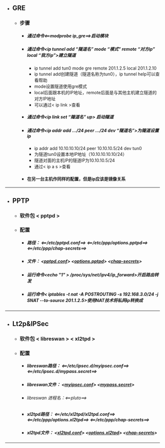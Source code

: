 - ## GRE    
    - ### 步骤
        - ##### 通过命令<==modprobe ip_gre==>启动模块
        - ##### 通过命令<ip tunnel add “隧道名” mode “模式” remote “对方ip” local “我方ip”>建立隧道
            - ip tunnel add tun0  mode gre remote 201.1.2.5 local 201.1.2.10
            - ip tunnel add创建隧道（隧道名称为tun0），ip tunnel help可以查看帮助
            - mode设置隧道使用gre模式
            - local后面跟本机的IP地址，remote后面是与其他主机建立隧道的对方IP地址
            - 可以通过< ip link >查看

        -  ##### 通过命令<ip link set “隧道名” up> 启动隧道
        - ##### 通过命令<ip addr add *.*.*.*/24 peer *.*.*.*/24 dev “隧道名”>为隧道设置ip
            - ip addr add 10.10.10.10/24 peer 10.10.10.5/24 dev tun0
            - 为隧道tun0设置本地IP地址（10.10.10.10.10/24）
            - 隧道对面的主机IP的隧道IP为10.10.10.5/24
            - 通过< ip a s >查看
        - #### 在另一台主机作同样的配置，但是ip应该是镜像关系
---
- ## PPTP
    - ### 软件包 < pptpd >
    - ### 配置
        -  ##### 路径： <==/etc/pptpd.conf==> <==/etc/ppp/options.pptpd==> <==/etc/ppp/chap-secrets==>
        - ##### 文件：     <[pptpd.conf](https://github.com/guiaiy/linux/blob/master/VPN/pptpd.conf)>         <[options.pptpd](https://github.com/guiaiy/linux/blob/master/VPN/options.pptpd)>             <[chap-secrets](https://github.com/guiaiy/linux/blob/master/VPN/chap-secrets)>
        - ##### 运行命令<echo "1" > /proc/sys/net/ipv4/ip_forward>开启路由转发
        - ##### 运行命令< iptables -t nat -A POSTROUTING -s 192.168.3.0/24 -j SNAT --to-source 201.1.2.5>使用NAT技术将私网ip转换成
---
- ## Lt2p&IPSec
    - ### 软件包 < libreswan > < xl2tpd >
    - ### 配置
        - ##### libreswan路径： <==/etc/ipsec.d/myipsec.conf==> <==/etc/ipsec.d/mypass.secret==>
        - ##### libreswan文件： <[myipsec.conf](https://github.com/guiaiy/linux/blob/master/VPN/myipsec.conf)>                   <[mypass.secret](https://github.com/guiaiy/linux/blob/master/VPN/mypass.secrets)>
        - ###### libreswan 进程名：<==pluto==>
        - ##### xl2tpd路径： <==/etc/xl2tpd/xl2tpd.conf==> <==/etc/ppp/options.xl2tpd==> <==/etc/ppp/chap-secrets==>
        - ##### xl2tpd文件：       <[xl2tpd.conf](https://github.com/guiaiy/linux/blob/master/VPN/xl2tpd.conf)>                       <[options.xl2tpd](https://github.com/guiaiy/linux/blob/master/VPN/options.xl2tpd)>              <[chap-secrets](https://github.com/guiaiy/linux/blob/master/VPN/chap-secrets)>
---
